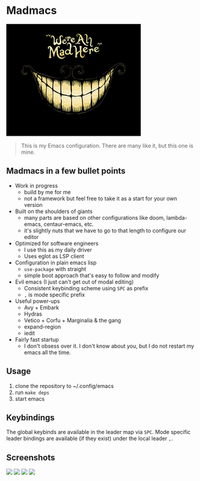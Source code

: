 # Madmacs

![img](assets/logo.png)

> This is my Emacs configuration. There are many like it, but this one is mine.

## Madmacs in a few bullet points
* Work in progress
  * build by me for me
  * not a framework but feel free to take it as a start for your own version
* Built on the shoulders of giants
  * many parts are based on other configurations like doom, lambda-emacs, centaur-emacs, etc.
  * it's slightly nuts that we have to go to that length to configure our editor
* Optimized for software engineers
  * I use this as my daily driver
  * Uses eglot as LSP client
* Configuration in plain emacs lisp
  * `use-package` with straight
  * simple boot approach that's easy to follow and modify
* Evil emacs (I just can't get out of modal editing)
  * Consistent keybinding scheme using `SPC` as prefix
  * `,` is mode specific prefix
* Useful power-ups
  * Avy + Embark
  * Hydras
  * Vetico + Corfu + Marginalia & the gang
  * expand-region
  * iedit
* Fairly fast startup
  * I don't obsess over it. I don't know about you, but I do not restart my emacs all the time.


## Usage

1. clone the repository to ~/.config/emacs
2. run `make deps`
3. start emacs

## Keybindings

The global keybinds are available in the leader map via `SPC`.
Mode specific leader bindings are available (if they exist) under the local leader `,`.


## Screenshots
<img src="https://github.com/certainty/madmacs/assets/338957/d74304b2-3a2f-4f71-949e-a23bff07e17a" width=400px>

<img src="https://github.com/certainty/madmacs/assets/338957/ad5a5eda-d22e-41e7-9be0-e667b3c1c8d3" width=400px>


<img src="https://github.com/certainty/madmacs/assets/338957/77bc63dd-93dc-4f75-a81d-75327168c246" width=400px>



<img src="https://github.com/certainty/madmacs/assets/338957/478b536b-28c6-4572-a203-5aa9f7bf030b" width=400px>



